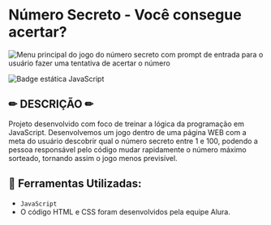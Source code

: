 # Número Secreto - Você consegue acertar?
![Menu principal do jogo do número secreto com prompt de entrada para o usuário fazer uma tentativa de acertar o número](https://github.com/eprahoje/NumeroSecreto/assets/143037296/43f018f7-e1f4-4424-9d83-bcb1dee5c3aa)


![Badge estática JavaScript](https://img.shields.io/badge/JavaScript-F5F11D)


## ✏ DESCRIÇÃO ✏ 
Projeto desenvolvido com foco de treinar a lógica da programação em JavaScript. Desenvolvemos um jogo dentro de uma página WEB com a meta do usuário descobrir qual o número secreto entre 1 e 100, podendo a pessoa responsável pelo código mudar rapidamente o número máximo sorteado, tornando assim o jogo menos previsível.

## 🧰 Ferramentas Utilizadas:
* `JavaScript`
* O código HTML e CSS foram desenvolvidos pela equipe Alura.
